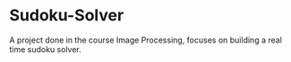# Sudoku-Solver
A project done in the course Image Processing, focuses on building a real time sudoku solver.
